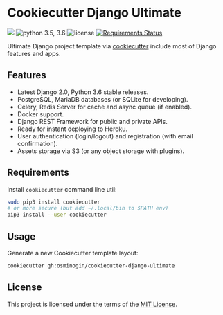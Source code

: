 # Cookiecutter Django Ultimate

[![](https://img.shields.io/github/release/osminogin/cookiecutter-django-ultimate.svg?style=flat)](https://github.com/osminogin/cookiecutter-django-ultimate/releases/latest) ![python 3.5, 3.6](https://img.shields.io/badge/python-3.5.4%2C%203.6.2-green.svg?style=flat) ![license](https://img.shields.io/badge/license-MIT-green.svg) [![Requirements Status](https://requires.io/github/osminogin/cookiecutter-django-ultimate/requirements.svg?branch=master)](https://requires.io/github/osminogin/cookiecutter-django-ultimate/requirements/?branch=master)


Ultimate Django project template via [cookiecutter](https://github.com/audreyr/cookiecutter) include most of Django features and apps.

## Features

* Latest Django 2.0, Python 3.6 stable releases.
* PostgreSQL, MariaDB databases (or SQLite for developing).
* Celery, Redis Server for cache and async queue (if enabled).
* Docker support.
* Django REST Framework for public and private APIs.
* Ready for instant deploying to Heroku.
* User authentication (login/logout) and registration (with email confirmation).
* Assets storage via S3 (or any object storage with plugins).


## Requirements

Install `cookiecutter` command line util:

```bash
sudo pip3 install cookiecutter
# or more secure (but add ~/.local/bin to $PATH env)
pip3 install --user cookiecutter
```

## Usage

Generate a new Cookiecutter template layout:

```bash
cookiecutter gh:osminogin/cookiecutter-django-ultimate
```

## License

This project is licensed under the terms of the [MIT License](/LICENSE).
